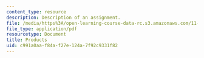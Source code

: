```yaml
---
content_type: resource
description: Description of an assignment.
file: /media/https%3A/open-learning-course-data-rc.s3.amazonaws.com/11-310j-media-technology-and-city-design-and-development-fall-2002/c991a0aaf84af27e124a7f92c9331f82_products.pdf
file_type: application/pdf
resourcetype: Document
title: Products
uid: c991a0aa-f84a-f27e-124a-7f92c9331f82
---
```

